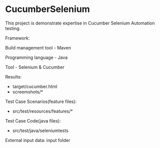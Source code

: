 # CucumberSelenium
This project is demonstrate expertise in Cucumber Selenium Automation testing.

Framework:

Build management tool - Maven

Programming language - Java

Tool - Selenium & Cucumber


Results:
- target/cucumber.html
- screemshots/*

Test Case Scenarios(feature files):
- src/test/resources/features/*

Test Case Code(java files):
- src/test/java/seleniumtests

External input data:
input folder

